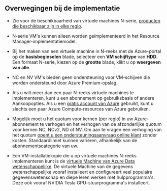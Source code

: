 ## <a name="deployment-considerations"></a>Overwegingen bij de implementatie

* Zie voor de beschikbaarheid van virtuele machines N-serie, [producten die beschikbaar zijn in elke regio](https://azure.microsoft.com/en-us/regions/services/).

* N-serie VM's kunnen alleen worden geïmplementeerd in het Resource Manager-implementatiemodel.

* Bij het maken van een virtuele machine in N-reeks met de Azure-portal op de **basisbeginselen** blade, selecteer een **VM schijftype** van **HDD**. Een formaat N-serie, kiezen op de **grootte** blade, klikt u op **weergeven van alle**.

* NC en NV VM's bieden geen ondersteuning voor VM-schijven die worden ondersteund door Azure Premium-opslag.

* Als u wilt meer dan een paar N-reeks virtuele machines te implementeren, kunt u een abonnement op gebruiksbasis of andere Aankoopopties. Als u een [gratis account van Azure](https://azure.microsoft.com/free/) gebruikt, kunt u slechts een paar Azure Compute-resources van Azure gebruiken.

* Mogelijk moet u het quotum voor kernen (per regio) in uw Azure-abonnement te verhogen en het verhogen van de afzonderlijke quotum voor kernen NC, NCv2, ND of NV. Om aan te vragen een verhoging van het quotum [opent u een ondersteuningsaanvraag online klant](../articles/azure-supportability/how-to-create-azure-support-request.md) zonder kosten. Standaardlimiet kunnen variëren, afhankelijk van de abonnementscategorie van uw.

* Een VM-installatiekopie die u op virtuele machines N-reeks implementeren kunt is de [virtuele Machine van Azure Data wetenschappelijke](../articles/machine-learning/data-science-virtual-machine/overview.md). De virtuele Machine van de gegevens wetenschappelijke vooraf installeert en configureert veel populaire gegevenswetenschap en diepe leren werken met hulpprogramma's. Deze ook vooraf NVIDIA Tesla GPU-stuurprogramma's installeert.





